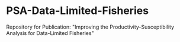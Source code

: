 # PSA-Data-Limited-Fisheries
Repository for Publication: "Improving the Productivity-Susceptibility Analysis for Data-Limited Fisheries"
